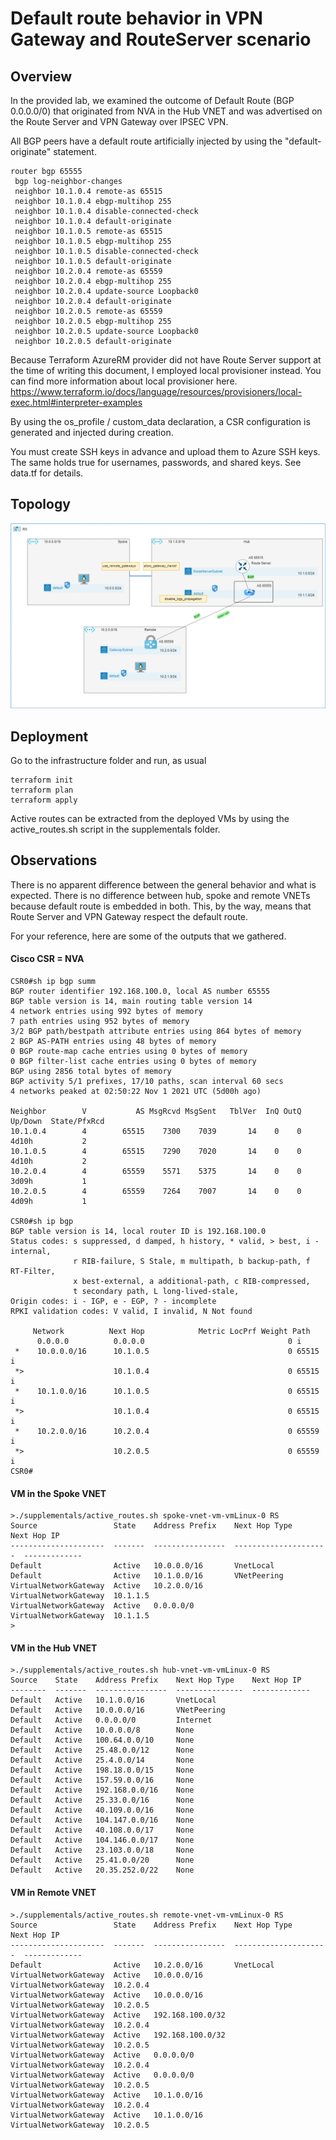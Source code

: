 # Default route behavior in VPN Gateway and RouteServer scenario


## Overview
In the provided lab, we examined the outcome of Default Route (BGP 0.0.0.0/0) that originated from NVA in the Hub VNET and was advertised on the Route Server and VPN Gateway over IPSEC VPN.

All BGP peers have a default route artificially injected by using the "default-originate" statement. 
```cisco
router bgp 65555
 bgp log-neighbor-changes
 neighbor 10.1.0.4 remote-as 65515
 neighbor 10.1.0.4 ebgp-multihop 255
 neighbor 10.1.0.4 disable-connected-check
 neighbor 10.1.0.4 default-originate
 neighbor 10.1.0.5 remote-as 65515
 neighbor 10.1.0.5 ebgp-multihop 255
 neighbor 10.1.0.5 disable-connected-check
 neighbor 10.1.0.5 default-originate
 neighbor 10.2.0.4 remote-as 65559
 neighbor 10.2.0.4 ebgp-multihop 255
 neighbor 10.2.0.4 update-source Loopback0
 neighbor 10.2.0.4 default-originate
 neighbor 10.2.0.5 remote-as 65559
 neighbor 10.2.0.5 ebgp-multihop 255
 neighbor 10.2.0.5 update-source Loopback0
 neighbor 10.2.0.5 default-originate
```

Because Terraform AzureRM provider did not have Route Server support at the time of writing this document, I employed local provisioner instead. You can find more information about local provisioner here. https://www.terraform.io/docs/language/resources/provisioners/local-exec.html#interpreter-examples

By using the os_profile / custom_data declaration, a CSR configuration is generated and injected during creation.

You must create SSH keys in advance and upload them to Azure SSH keys. The same holds true for usernames, passwords, and shared keys. See data.tf for details. 

## Topology

![Topology](img=/../supplementals/topology.png)

## Deployment

Go to the infrastructure folder and run, as usual
```
terraform init
terraform plan 
terraform apply
```

Active routes can be extracted from the deployed VMs by using the active_routes.sh script in the supplementals folder. 

## Observations

There is no apparent difference between the general behavior and what is expected. There is no difference between hub, spoke and remote VNETs because default route is embedded in both. This, by the way, means that Route Server and VPN Gateway respect the default route. 

For your reference, here are some of the outputs that we gathered.
 
#### Cisco CSR = NVA

```cisco
CSR0#sh ip bgp summ
BGP router identifier 192.168.100.0, local AS number 65555
BGP table version is 14, main routing table version 14
4 network entries using 992 bytes of memory
7 path entries using 952 bytes of memory
3/2 BGP path/bestpath attribute entries using 864 bytes of memory
2 BGP AS-PATH entries using 48 bytes of memory
0 BGP route-map cache entries using 0 bytes of memory
0 BGP filter-list cache entries using 0 bytes of memory
BGP using 2856 total bytes of memory
BGP activity 5/1 prefixes, 17/10 paths, scan interval 60 secs
4 networks peaked at 02:50:22 Nov 1 2021 UTC (5d00h ago)

Neighbor        V           AS MsgRcvd MsgSent   TblVer  InQ OutQ Up/Down  State/PfxRcd
10.1.0.4        4        65515    7300    7039       14    0    0 4d10h           2
10.1.0.5        4        65515    7290    7020       14    0    0 4d10h           2
10.2.0.4        4        65559    5571    5375       14    0    0 3d09h           1
10.2.0.5        4        65559    7264    7007       14    0    0 4d09h           1

CSR0#sh ip bgp
BGP table version is 14, local router ID is 192.168.100.0
Status codes: s suppressed, d damped, h history, * valid, > best, i - internal, 
              r RIB-failure, S Stale, m multipath, b backup-path, f RT-Filter, 
              x best-external, a additional-path, c RIB-compressed, 
              t secondary path, L long-lived-stale,
Origin codes: i - IGP, e - EGP, ? - incomplete
RPKI validation codes: V valid, I invalid, N Not found

     Network          Next Hop            Metric LocPrf Weight Path
      0.0.0.0          0.0.0.0                                0 i
 *    10.0.0.0/16      10.1.0.5                               0 65515 i
 *>                    10.1.0.4                               0 65515 i
 *    10.1.0.0/16      10.1.0.5                               0 65515 i
 *>                    10.1.0.4                               0 65515 i
 *    10.2.0.0/16      10.2.0.4                               0 65559 i
 *>                    10.2.0.5                               0 65559 i
CSR0#
```

#### VM in the Spoke VNET

```
>./supplementals/active_routes.sh spoke-vnet-vm-vmLinux-0 RS
Source                 State    Address Prefix    Next Hop Type          Next Hop IP
---------------------  -------  ----------------  ---------------------  -------------
Default                Active   10.0.0.0/16       VnetLocal
Default                Active   10.1.0.0/16       VNetPeering
VirtualNetworkGateway  Active   10.2.0.0/16       VirtualNetworkGateway  10.1.1.5
VirtualNetworkGateway  Active   0.0.0.0/0         VirtualNetworkGateway  10.1.1.5
>
```

#### VM in the Hub VNET

```
>./supplementals/active_routes.sh hub-vnet-vm-vmLinux-0 RS
Source    State    Address Prefix    Next Hop Type    Next Hop IP
--------  -------  ----------------  ---------------  -------------
Default   Active   10.1.0.0/16       VnetLocal
Default   Active   10.0.0.0/16       VNetPeering
Default   Active   0.0.0.0/0         Internet
Default   Active   10.0.0.0/8        None
Default   Active   100.64.0.0/10     None
Default   Active   25.48.0.0/12      None
Default   Active   25.4.0.0/14       None
Default   Active   198.18.0.0/15     None
Default   Active   157.59.0.0/16     None
Default   Active   192.168.0.0/16    None
Default   Active   25.33.0.0/16      None
Default   Active   40.109.0.0/16     None
Default   Active   104.147.0.0/16    None
Default   Active   40.108.0.0/17     None
Default   Active   104.146.0.0/17    None
Default   Active   23.103.0.0/18     None
Default   Active   25.41.0.0/20      None
Default   Active   20.35.252.0/22    None
```

#### VM in Remote VNET

```
>./supplementals/active_routes.sh remote-vnet-vm-vmLinux-0 RS
Source                 State    Address Prefix    Next Hop Type          Next Hop IP
---------------------  -------  ----------------  ---------------------  -------------
Default                Active   10.2.0.0/16       VnetLocal
VirtualNetworkGateway  Active   10.0.0.0/16       VirtualNetworkGateway  10.2.0.4
VirtualNetworkGateway  Active   10.0.0.0/16       VirtualNetworkGateway  10.2.0.5
VirtualNetworkGateway  Active   192.168.100.0/32  VirtualNetworkGateway  10.2.0.4
VirtualNetworkGateway  Active   192.168.100.0/32  VirtualNetworkGateway  10.2.0.5
VirtualNetworkGateway  Active   0.0.0.0/0         VirtualNetworkGateway  10.2.0.4
VirtualNetworkGateway  Active   0.0.0.0/0         VirtualNetworkGateway  10.2.0.5
VirtualNetworkGateway  Active   10.1.0.0/16       VirtualNetworkGateway  10.2.0.4
VirtualNetworkGateway  Active   10.1.0.0/16       VirtualNetworkGateway  10.2.0.5
```





